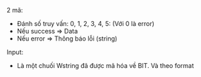 2 mã:

- Đánh số truy vấn: 0, 1, 2, 3, 4, 5: (Với 0 là error)
- Nếu success => Data
- Nếu error => Thông báo lỗi (string)

Input:

- Là một chuối Wstring đã được mã hóa về BIT. Và theo format
